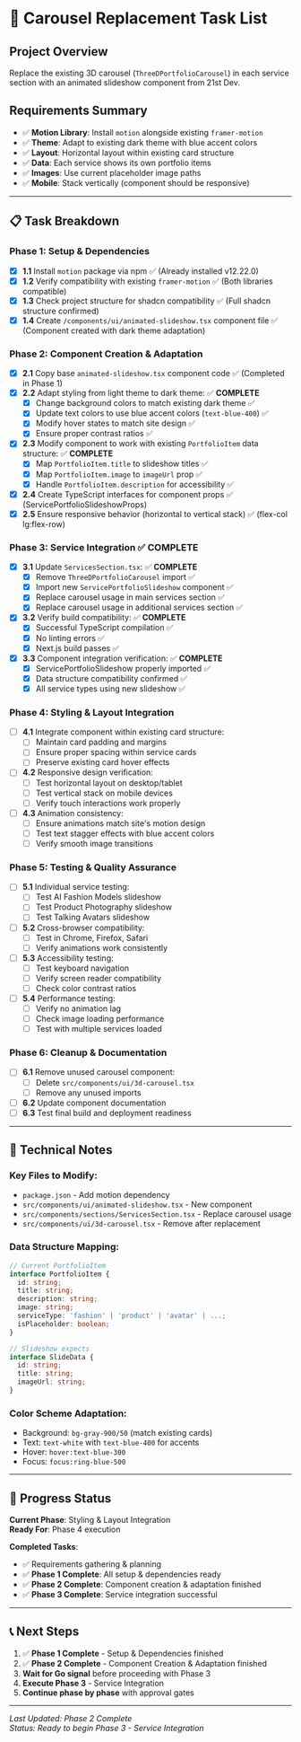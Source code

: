 # 🎯 Carousel Replacement Task List

## Project Overview
Replace the existing 3D carousel (`ThreeDPortfolioCarousel`) in each service section with an animated slideshow component from 21st Dev.

## Requirements Summary
- ✅ **Motion Library**: Install `motion` alongside existing `framer-motion`
- ✅ **Theme**: Adapt to existing dark theme with blue accent colors  
- ✅ **Layout**: Horizontal layout within existing card structure
- ✅ **Data**: Each service shows its own portfolio items
- ✅ **Images**: Use current placeholder image paths
- ✅ **Mobile**: Stack vertically (component should be responsive)

---

## 📋 Task Breakdown

### **Phase 1: Setup & Dependencies**
- [x] **1.1** Install `motion` package via npm ✅ (Already installed v12.22.0)
- [x] **1.2** Verify compatibility with existing `framer-motion` ✅ (Both libraries compatible)
- [x] **1.3** Check project structure for shadcn compatibility ✅ (Full shadcn structure confirmed)
- [x] **1.4** Create `/components/ui/animated-slideshow.tsx` component file ✅ (Component created with dark theme adaptation)

### **Phase 2: Component Creation & Adaptation**
- [x] **2.1** Copy base `animated-slideshow.tsx` component code ✅ (Completed in Phase 1)
- [x] **2.2** Adapt styling from light theme to dark theme: ✅ **COMPLETE**
  - [x] Change background colors to match existing dark theme ✅
  - [x] Update text colors to use blue accent colors (`text-blue-400`) ✅
  - [x] Modify hover states to match site design ✅
  - [x] Ensure proper contrast ratios ✅
- [x] **2.3** Modify component to work with existing `PortfolioItem` data structure: ✅ **COMPLETE**
  - [x] Map `PortfolioItem.title` to slideshow titles ✅
  - [x] Map `PortfolioItem.image` to `imageUrl` prop ✅
  - [x] Handle `PortfolioItem.description` for accessibility ✅
- [x] **2.4** Create TypeScript interfaces for component props ✅ (ServicePortfolioSlideshowProps)
- [x] **2.5** Ensure responsive behavior (horizontal to vertical stack) ✅ (flex-col lg:flex-row)

### **Phase 3: Service Integration** ✅ **COMPLETE**
- [x] **3.1** Update `ServicesSection.tsx`: ✅ **COMPLETE**
  - [x] Remove `ThreeDPortfolioCarousel` import ✅
  - [x] Import new `ServicePortfolioSlideshow` component ✅
  - [x] Replace carousel usage in main services section ✅
  - [x] Replace carousel usage in additional services section ✅
- [x] **3.2** Verify build compatibility: ✅ **COMPLETE**
  - [x] Successful TypeScript compilation ✅
  - [x] No linting errors ✅
  - [x] Next.js build passes ✅
- [x] **3.3** Component integration verification: ✅ **COMPLETE**
  - [x] ServicePortfolioSlideshow properly imported ✅
  - [x] Data structure compatibility confirmed ✅
  - [x] All service types using new slideshow ✅

### **Phase 4: Styling & Layout Integration**
- [ ] **4.1** Integrate component within existing card structure:
  - [ ] Maintain card padding and margins
  - [ ] Ensure proper spacing within service cards
  - [ ] Preserve existing card hover effects
- [ ] **4.2** Responsive design verification:
  - [ ] Test horizontal layout on desktop/tablet
  - [ ] Test vertical stack on mobile devices
  - [ ] Verify touch interactions work properly
- [ ] **4.3** Animation consistency:
  - [ ] Ensure animations match site's motion design
  - [ ] Test text stagger effects with blue accent colors
  - [ ] Verify smooth image transitions

### **Phase 5: Testing & Quality Assurance**
- [ ] **5.1** Individual service testing:
  - [ ] Test AI Fashion Models slideshow
  - [ ] Test Product Photography slideshow
  - [ ] Test Talking Avatars slideshow
- [ ] **5.2** Cross-browser compatibility:
  - [ ] Test in Chrome, Firefox, Safari
  - [ ] Verify animations work consistently
- [ ] **5.3** Accessibility testing:
  - [ ] Test keyboard navigation
  - [ ] Verify screen reader compatibility
  - [ ] Check color contrast ratios
- [ ] **5.4** Performance testing:
  - [ ] Verify no animation lag
  - [ ] Check image loading performance
  - [ ] Test with multiple services loaded

### **Phase 6: Cleanup & Documentation**
- [ ] **6.1** Remove unused carousel component:
  - [ ] Delete `src/components/ui/3d-carousel.tsx`
  - [ ] Remove any unused imports
- [ ] **6.2** Update component documentation
- [ ] **6.3** Test final build and deployment readiness

---

## 🔧 Technical Notes

### **Key Files to Modify:**
- `package.json` - Add motion dependency
- `src/components/ui/animated-slideshow.tsx` - New component
- `src/components/sections/ServicesSection.tsx` - Replace carousel usage
- `src/components/ui/3d-carousel.tsx` - Remove after replacement

### **Data Structure Mapping:**
```typescript
// Current PortfolioItem
interface PortfolioItem {
  id: string;
  title: string;
  description: string;
  image: string;
  serviceType: 'fashion' | 'product' | 'avatar' | ...;
  isPlaceholder: boolean;
}

// Slideshow expects
interface SlideData {
  id: string;
  title: string;
  imageUrl: string;
}
```

### **Color Scheme Adaptation:**
- Background: `bg-gray-900/50` (match existing cards)
- Text: `text-white` with `text-blue-400` for accents
- Hover: `hover:text-blue-300` 
- Focus: `focus:ring-blue-500`

---

## 🚦 Progress Status

**Current Phase**: Styling & Layout Integration  
**Ready For**: Phase 4 execution

**Completed Tasks**: 
- ✅ Requirements gathering & planning
- ✅ **Phase 1 Complete**: All setup & dependencies ready
- ✅ **Phase 2 Complete**: Component creation & adaptation finished
- ✅ **Phase 3 Complete**: Service integration successful

---

## 📞 Next Steps

1. ✅ **Phase 1 Complete** - Setup & Dependencies finished
2. ✅ **Phase 2 Complete** - Component Creation & Adaptation finished
3. **Wait for Go signal** before proceeding with Phase 3
4. **Execute Phase 3** - Service Integration
5. **Continue phase by phase** with approval gates

---

*Last Updated: Phase 2 Complete*  
*Status: Ready to begin Phase 3 - Service Integration* 
